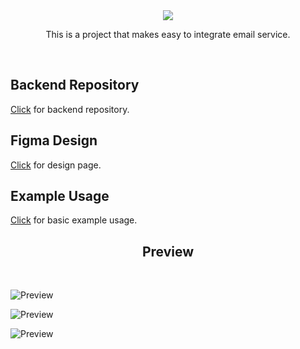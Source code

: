 <div align="center">
    <img src="https://user-images.githubusercontent.com/56169582/150584167-a9595243-97c7-41a2-8f66-2e22c8ddd91b.png" />
</div>
<p align="center">
  This is a project that makes easy to integrate email service. 
</p>
<br>

## Backend Repository
[Click](https://github.com/BijanE/spacez-link-backend) for backend repository.

## Figma Design
[Click](https://www.figma.com/file/5rJZnc5YOrMM9zI0zEcgup/spacez-link?node-id=2%3A1494) for design page.

## Example Usage
[Click](https://github.com/fport/spacez-link-basic-example) for basic example usage.

<h2 align="center">Preview</h2>

<br>

![Preview](https://user-images.githubusercontent.com/56169582/150584640-20df2ffd-9785-41cc-8647-0f406b640eb9.png)

![Preview](https://user-images.githubusercontent.com/56169582/150585057-f7d826ca-7e5d-4c2d-917f-76aac6a1aa46.png)

![Preview](https://user-images.githubusercontent.com/56169582/150585060-6073754c-d3a0-451e-8310-66d4d739c629.png)

<br>

